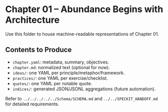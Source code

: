 # Chapter 01 – Abundance Begins with Architecture

Use this folder to house machine-readable representations of Chapter 01.

## Contents to Produce
- `chapter.yaml`: metadata, summary, objectives.
- `chapter.md`: normalized text (optional for now).
- `ideas/`: one YAML per principle/metaphor/framework.
- `practices/`: one YAML per exercise/checklist.
- `quotes/`: one YAML per notable quote.
- `indices/`: generated JSON/JSONL aggregations (future automation).

Refer to `../../../../../Schema/SCHEMA.md` and `../../SPECKIT_HANDOFF.md` for detailed requirements.
